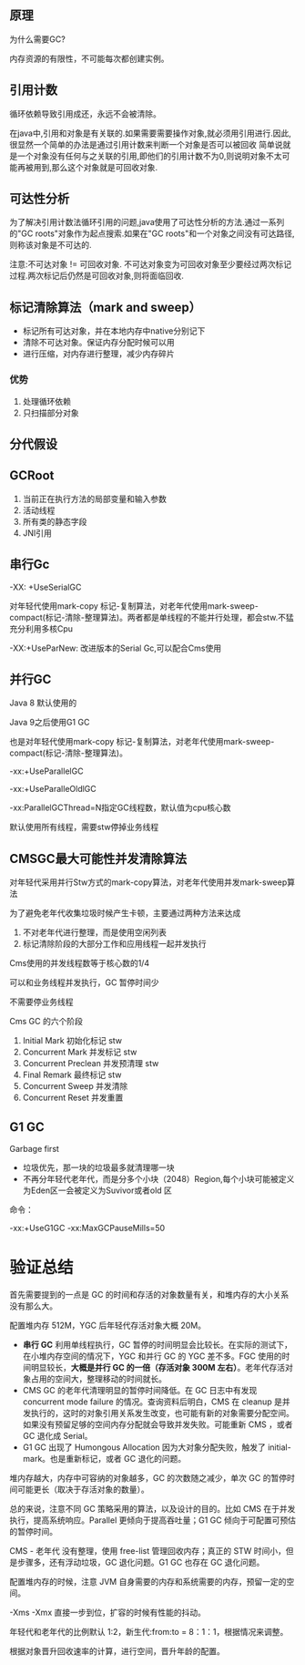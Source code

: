 ## 原理

为什么需要GC?

内存资源的有限性，不可能每次都创建实例。



## 引用计数

 循环依赖导致引用成还，永远不会被清除。

在java中,引用和对象是有关联的.如果需要需要操作对象,就必须用引用进行.因此,很显然一个简单的办法是通过引用计数来判断一个对象是否可以被回收
简单说就是一个对象没有任何与之关联的引用,即他们的引用计数不为0,则说明对象不太可能再被用到,那么这个对象就是可回收对象.



## 可达性分析

为了解决引用计数法循环引用的问题,java使用了可达性分析的方法.通过一系列的"GC roots"对象作为起点搜索.如果在"GC roots"和一个对象之间没有可达路径,则称该对象是不可达的.

注意:不可达对象 != 可回收对象.  不可达对象变为可回收对象至少要经过两次标记过程.两次标记后仍然是可回收对象,则将面临回收.

## 标记清除算法（mark and sweep）

* 标记所有可达对象，并在本地内存中native分别记下
* 清除不可达对象。保证内存分配时候可以用
* 进行压缩，对内存进行整理，减少内存碎片



### 优势

1. 处理循环依赖
2. 只扫描部分对象



## 分代假设



## GCRoot

1. 当前正在执行方法的局部变量和输入参数
2. 活动线程
3. 所有类的静态字段
4. JNI引用



## 串行Gc

-XX: +UseSerialGC



对年轻代使用mark-copy 标记-复制算法，对老年代使用mark-sweep-compact(标记-清除-整理算法)。两者都是单线程的不能并行处理，都会stw.不猛充分利用多核Cpu



-XX:+UseParNew: 改进版本的Serial Gc,可以配合Cms使用



## 并行GC

Java 8 默认使用的

Java 9之后使用G1 GC

也是对年轻代使用mark-copy 标记-复制算法，对老年代使用mark-sweep-compact(标记-清除-整理算法)。

-xx:+UseParallelGC

-xx:+UseParalleOldlGC

-xx:ParallelGCThread=N指定GC线程数，默认值为cpu核心数



默认使用所有线程，需要stw停掉业务线程



## CMSGC最大可能性并发清除算法

对年轻代采用并行Stw方式的mark-copy算法，对老年代使用并发mark-sweep算法

为了避免老年代收集垃圾时候产生卡顿，主要通过两种方法来达成

1. 不对老年代进行整理，而是使用空闲列表
2. 标记清除阶段的大部分工作和应用线程一起并发执行

Cms使用的并发线程数等于核心数的1/4

可以和业务线程并发执行，GC 暂停时间少



不需要停业务线程

Cms GC 的六个阶段

1. Initial Mark 初始化标记  stw
2. Concurrent Mark 并发标记 stw
3. Concurrent Preclean 并发预清理 stw
4. Final Remark 最终标记 stw
5. Concurrent Sweep 并发清除
6. Concurrent Reset 并发重置



## G1 GC

Garbage first

* 垃圾优先，那一块的垃圾最多就清理哪一块
* 不再分年轻代老年代，而是分多个小块（2048）Region,每个小块可能被定义为Eden区一会被定义为Suvivor或者old 区

命令：

-xx:+UseG1GC -xx:MaxGCPauseMills=50



# 验证总结

首先需要提到的一点是 GC 的时间和存活的对象数量有关，和堆内存的大小关系没有那么大。

 

配置堆内存 512M，YGC 后年轻代存活对象大概 20M。

- **串行 GC** 利用单线程执行，GC 暂停的时间明显会比较长。在实际的测试下，在小堆内存空间的情况下，YGC 和并行 GC 的 YGC 差不多。FGC 使用的时间明显较长，**大概是并行 GC 的一倍（存活对象 300M 左右）**。老年代存活对象占用的空间大，整理移动的时间就长。
- CMS GC 的老年代清理明显的暂停时间降低。在 GC 日志中有发现 concurrent mode failure 的情况。查询资料后明白，CMS 在 cleanup 是并发执行的，这时的对象引用关系发生改变，也可能有新的对象需要分配空间。如果没有预留足够的空间内存分配就会导致并发失败。可能重新 CMS ，或者 GC 退化成 Serial。
- G1 GC 出现了 Humongous Allocation 因为大对象分配失败，触发了 initial-mark。也是重新标记，或者 GC 退化的问题。

 

堆内存越大，内存中可容纳的对象越多，GC 的次数随之减少，单次 GC 的暂停时间可能更长（取决于存活对象的数量）。

 

总的来说，注意不同 GC 策略采用的算法，以及设计的目的。比如 CMS 在于并发执行，提高系统响应。Parallel 更倾向于提高吞吐量；G1 GC 倾向于可配置可预估的暂停时间。

 

CMS - 老年代 没有整理，使用 free-list 管理回收内存；真正的 STW 时间小，但是步骤多，还有浮动垃圾，GC 退化问题。G1 GC 也存在 GC 退化问题。

 

配置堆内存的时候，注意 JVM 自身需要的内存和系统需要的内存，预留一定的空间。

-Xms -Xmx 直接一步到位，扩容的时候有性能的抖动。

年轻代和老年代的比例默认 1:2，新生代:from:to = 8：1：1，根据情况来调整。

根据对象晋升回收速率的计算，进行空间，晋升年龄的配置。